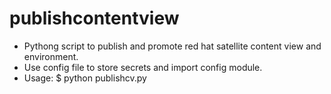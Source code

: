 # publishcontentview
* Pythong script to publish and promote red hat satellite content view and environment.
* Use config file to store secrets and import config module.
* Usage: $ python publishcv.py
